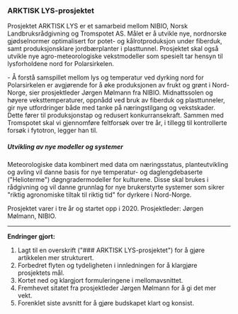 ### ARKTISK LYS-prosjektet

Prosjektet ARKTISK LYS er et samarbeid mellom NIBIO, Norsk Landbruksrådgivning og Tromspotet AS. Målet er å utvikle nye, nordnorske gjødselnormer optimalisert for potet- og kålrotproduksjon under fiberduk, samt produksjonsklare jordbærplanter i plasttunnel. Prosjektet skal også utvikle nye agro-meteorologiske vekstmodeller som spesielt tar hensyn til lysforholdene nord for Polarsirkelen.

\- Å forstå samspillet mellom lys og temperatur ved dyrking nord for Polarsirkelen er avgjørende for å øke produksjonen av frukt og grønt i Nord-Norge, sier prosjektleder Jørgen Mølmann fra NIBIO. Midnattssolen og høyere veksttemperaturer, oppnådd ved bruk av fiberduk og plasttunneler, gir nye utfordringer både med tanke på næringstilgang og vekstskader. Dette fører til produksjonstap og redusert konkurransekraft. Sammen med Tromspotet skal vi gjennomføre feltforsøk over tre år, i tillegg til kontrollerte forsøk i fytotron, legger han til.

##### Utvikling av nye modeller og systemer

Meteorologiske data kombinert med data om næringsstatus, planteutvikling og avling vil danne basis for nye temperatur- og daglengdebaserte ("Helioterme") døgngradermodeller for kulturene. Disse skal brukes i rådgivning og vil danne grunnlag for nye brukerstyrte systemer som sikrer "riktig agronomiske tiltak til riktig tid" for dyrkere i Nord-Norge.

Prosjektet varer i tre år og startet opp i 2020. Prosjektleder: Jørgen Mølmann, NIBIO.

---

**Endringer gjort:**

1. Lagt til en overskrift ("### ARKTISK LYS-prosjektet") for å gjøre artikkelen mer strukturert.
2. Forbedret flyten og tydeligheten i innledningen for å klargjøre prosjektets mål.
3. Kortet ned og klargjort formuleringene i mellomavsnittet.
4. Fremhevet sitatet fra prosjektleder Jørgen Mølmann for å gi det mer vekt.
5. Forenklet siste avsnitt for å gjøre budskapet klart og konsist.